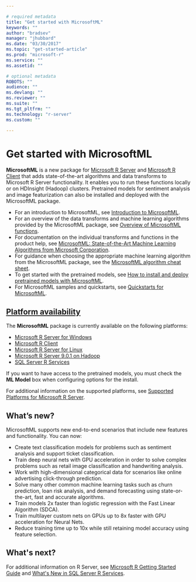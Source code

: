 ```yaml
---

# required metadata
title: "Get started with MicrosoftML"
keywords: ""
author: "bradsev"
manager: "jhubbard"
ms.date: "03/30/2017"
ms.topic: "get-started-article"
ms.prod: "microsoft-r"
ms.service: ""
ms.assetid: ""

# optional metadata
ROBOTS: ""
audience: ""
ms.devlang: ""
ms.reviewer: ""
ms.suite: ""
ms.tgt_pltfrm: ""
ms.technology: "r-server"
ms.custom: ""

---
```


# Get started with MicrosoftML

**MicrosoftML** is a new package for [Microsoft R Server](microsoft-r-getting-started.md) and [Microsoft R Client](r-client.md) that adds state-of-the-art algorithms and data transforms to Microsoft R Server functionality. It enables you to run these functions locally or on HDInsight (Hadoop) clusters. Pretrained models for sentiment analysis and image featurization can also be installed and deployed with the  MicrosoftML package.

- For an introduction to MicrosoftML, see [Introduction to MicrosoftML](microsoftml-introduction.md).
- For an overview of the data transforms and machine learning algorithms provided by the MicrosoftML package, see [Overview of MicrosoftML functions](overview-microsoftml-functions.md).
- For documentation on the individual transforms and functions in the product help, see [MicrosoftML: State-of-the-Art Machine Learning Algorithms from Microsoft Corporation](microsoftml/microsoftml.md).
- For guidance when choosing the appropriate machine learning algorithm from the MicrosoftML package, see the [MicrosoftML algorithm cheat sheet](microsoftml-algorithm-cheat-sheet.md).
- To get started with the pretrained models, see [How to install and deploy pretrained models with MicrosoftML](deploy-pretrained-microsoftml-models.md).
- For MicrosoftML samples and quickstarts, see [Quickstarts for MicrosoftML](microsoftml-quickstarts.md).


## [Platform availability](#platform-availability)
The **MicrosoftML** package is currently available on the following platforms:

- [Microsoft R Server for Windows](rserver-install-windows.md)
- [Microsoft R Client](r-client-install.md)
- [Microsoft R Server for Linux](rserver-install-linux-server.md)
- [Microsoft R Server 9.0.1 on Hadoop](rserver-install-hadoop.md)
- [SQL Server R Services](sql-server-r-services.md)
 
If you want to have access to the pretrained models, you must check the **ML Model** box when configuring options for the install.

For additional information on the supported platforms, see [Supported Platforms for Microsoft R Server](rserver-install-supported-platforms.md).

## What’s new?

MicrosoftML supports new end-to-end scenarios that include new features and functionality. You can now:
-	Create text classification models for problems such as sentiment analysis and support ticket classification.
-	Train deep neural nets with GPU acceleration in order to solve complex problems such as retail image classification and handwriting analysis.
-	Work with high-dimensional categorical data for scenarios like online advertising click-through prediction.
-	Solve many other common machine learning tasks such as churn prediction, loan risk analysis, and demand forecasting using state-or-the-art, fast and accurate algorithms.
- Train models 2x faster than logistic regression with the Fast Linear Algorithm (SDCA).
- Train multilayer custom nets on GPUs up to 8x faster with GPU acceleration for Neural Nets.
- Reduce training time up to 10x while still retaining model accuracy using feature selection.


## What's next?

For additional information on R Server, see [Microsoft R Getting Started Guide](microsoft-r-getting-started.md) and [What's New in SQL Server R Services](https://msdn.microsoft.com/en-us/library/mt604847.aspx). 








